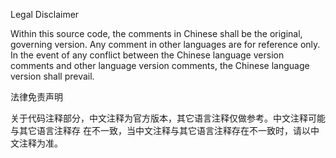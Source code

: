 Legal Disclaimer

Within this source code, the comments in Chinese shall be the original, governing
version. Any comment in other languages are for reference only. In the event of any
conflict between the Chinese language version comments and other language version
comments, the Chinese language version shall prevail.

法律免责声明

关于代码注释部分，中文注释为官方版本，其它语言注释仅做参考。中文注释可能与其它语言注释存
在不一致，当中文注释与其它语言注释存在不一致时，请以中文注释为准。
